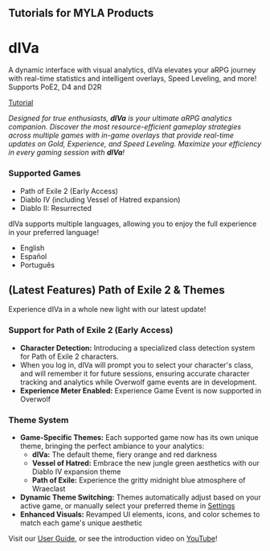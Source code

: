 ## Tutorials for MYLA Products

# dIVa 

A dynamic interface with visual analytics, dIVa elevates your aRPG journey with real-time statistics and intelligent overlays, Speed Leveling, and more! Supports PoE2, D4 and D2R

[Tutorial](https://myla-llc.github.io/tutorials/dIVa/index.html)

*Designed for true enthusiasts, **dIVa** is your ultimate aRPG analytics companion. Discover the most resource-efficient gameplay strategies across multiple games with in-game overlays that provide real-time updates on Gold, Experience, and Speed Leveling. Maximize your efficiency in every gaming session with **dIVa**!*

### Supported Games
- Path of Exile 2 (Early Access)
- Diablo IV (including Vessel of Hatred expansion)
- Diablo II: Resurrected

dIVa supports multiple languages, allowing you to enjoy the full experience in your preferred language!
- English
- Español
- Português

## (Latest Features) Path of Exile 2 & Themes

Experience dIVa in a whole new light with our latest update!

### Support for Path of Exile 2 (Early Access)

- **Character Detection:** Introducing a specialized class detection system for Path of Exile 2 characters.
- When you log in, dIVa will prompt you to select your character's class, and will remember it for future sessions, ensuring accurate character tracking and analytics while Overwolf game events are in development.
- **Experience Meter Enabled:** Experience Game Event is now supported in Overwolf

### Theme System

- **Game-Specific Themes:** Each supported game now has its own unique theme, bringing the perfect ambiance to your analytics:
  - **dIVa:** The default theme, fiery orange and red darkness
  - **Vessel of Hatred:** Embrace the new jungle green aesthetics with our Diablo IV expansion theme
  - **Path of Exile:** Experience the gritty midnight blue atmosphere of Wraeclast
- **Dynamic Theme Switching:** Themes automatically adjust based on your active game, or manually select your preferred theme in [Settings](settings.html#themes)
- **Enhanced Visuals:** Revamped UI elements, icons, and color schemes to match each game's unique aesthetic

Visit our [User Guide](https://myla-llc.github.io/tutorials/dIVa/index.html), or see the introduction video on [YouTube](https://youtu.be/9ZPsBgi1_M8)!